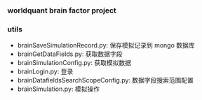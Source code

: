 ### worldquant brain factor project

### utils

- brainSaveSimulationRecord.py: 保存模拟记录到 mongo 数据库
- brainGetDataFields.py: 获取数据字段
- brainSimulationConfig.py: 获取模拟数据
- brainLogin.py: 登录
- brainDatafieldsSearchScopeConfig.py: 数据字段搜索范围配置
- brainSimulation.py: 模拟操作
